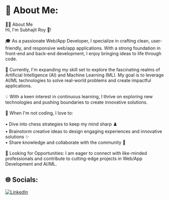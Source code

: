 # 💫 About Me:
👨‍💻 About Me<br>Hi, I'm Subhajit Roy 👋!<br><br>🎓 As a passionate Web/App Developer, I specialize in crafting clean, user-friendly, and responsive web/app applications. With a strong foundation in front-end and back-end development, I enjoy bringing ideas to life through code.<br><br>🚀 Currently, I'm expanding my skill set to explore the fascinating realms of Artificial Intelligence (AI) and Machine Learning (ML). My goal is to leverage AI/ML technologies to solve real-world problems and create impactful applications.<br><br>💡 With a keen interest in continuous learning, I thrive on exploring new technologies and pushing boundaries to create innovative solutions.<br><br>🌟 When I'm not coding, I love to:<br><br>• Dive into chess strategies to keep my mind sharp ♟️<br>• Brainstorm creative ideas to design engaging experiences and innovative solutions ✨<br>• Share knowledge and collaborate with the community 🤝<br><br>🎯 Looking for Opportunities: I am eager to connect with like-minded professionals and contribute to cutting-edge projects in Web/App Development and AI/ML.


## 🌐 Socials:
[![LinkedIn](https://img.shields.io/badge/LinkedIn-%230077B5.svg?logo=linkedin&logoColor=white)](https://linkedin.com/in/subhajit-roy-dev) 
